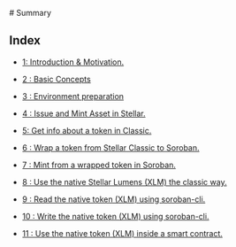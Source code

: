 ‌# Summary​

## Index

* [1: Introduction & Motivation.](1_introduction_and_motivation.md)    

* [2 : Basic Concepts](2_basic_concepts.md) 

* [3 : Environment preparation](3_environment_preparation.md)

* [4 :  Issue and Mint Asset in Stellar.](4_issue_and_mint_asset_in_stellar.md)

* [5:  Get info about a token in Classic.](5_get_info_about_token_in_stellar.md)

* [6 : Wrap a token from Stellar Classic to Soroban.](6_wrap_a_token_from_classic_to_soroban.md)

* [7 : Mint from a wrapped token in Soroban.](7_mint_from_a_wrapped_token_in_soroban.md)
<!-- 
* [8 : Get information from the wrapped token using the SAC contract.](8_get_info_from_wrapped_using_SAC.md)

* [9: Get all contract id's from an asset issuer](9_get_all_contract_ids_from_an_issuer.md)

* [10: Use all user balance inside Soroban (balance from Classic & Soroban)](10_use_all_user_balance_inside_soroban.md)

* [11: Call the token contract from another contract](11_call_the_token_contract_from_another_contract.md) -->

* [8 : Use the native Stellar Lumens (XLM) the classic way.](8_use_xlm_native_inside_classic.md)

* [9 : Read the native token (XLM) using soroban-cli.](9_read_native_soroban_cli.md)

* [10 : Write the native token (XLM) using soroban-cli.](10_native_XLM_transfer_transfer_from_soroban_cli.md)

* [11 : Use the native token (XLM) inside a smart contract.](11_use_XLM_inside_contract.md)